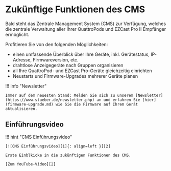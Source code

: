 # Zukünftige Funktionen des CMS

Bald steht das Zentrale Management System (CMS) zur Verfügung, welches die zentrale Verwaltung aller Ihrer QuattroPods und EZCast Pro II Empfänger ermöglicht.

Profitieren Sie von den folgenden Möglichkeiten:

* einen umfassende Überblick über Ihre Geräte, inkl. Gerätestatus, IP-Adresse, Firmwareversion, etc.
* drahtlose Anzeigegeräte nach Gruppen organisieren
* all Ihre QuattroPod- und EZCast Pro-Geräte gleichzeitig einrichten
* Neustarts und Firmware-Upgrades mehrerer Geräte planen

!!! info "Newsletter"

    Immer auf dem neuesten Stand: Melden Sie sich zu unserem [Newsletter](https://www.stueber.de/newsletter.php) an und erfahren Sie [hier](firmware-upgrade.md) wie Sie die Firmware auf Ihrem Gerät aktualisieren.
	
## Einführungsvideo

!!! hint "CMS Einführungsvideo"

    [![CMS Einführungsvideo][1]{: align=left }][2]
	
	Erste Einblkicke in die zukünftigen Funktionen des CMS.
	
	[Zum YouTube-Video][2]

  [1]: /assets/img/cms.video.png
  [2]: https://youtu.be/Gr1HSE8Keso
